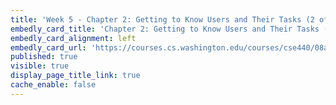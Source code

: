 ```yaml
---
title: 'Week 5 - Chapter 2: Getting to Know Users and Their Tasks (2 of 2)'
embedly_card_title: 'Chapter 2: Getting to Know Users and Their Tasks (22 minute read)'
embedly_card_alignment: left
embedly_card_url: 'https://courses.cs.washington.edu/courses/cse440/08au/readings_files/lewis-reiman/chap-2.v-1.html'
published: true
visible: true
display_page_title_link: true
cache_enable: false
---
```

